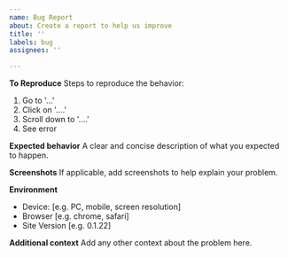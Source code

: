 ```yaml
---
name: Bug Report
about: Create a report to help us improve
title: ''
labels: bug
assignees: ''

---
```


**To Reproduce**
Steps to reproduce the behavior:
1. Go to '...'
2. Click on '....'
3. Scroll down to '....'
4. See error

**Expected behavior**
A clear and concise description of what you expected to happen.

**Screenshots**
If applicable, add screenshots to help explain your problem.

**Environment**
 - Device: [e.g. PC, mobile, screen resolution]
 - Browser [e.g. chrome, safari]
 - Site Version [e.g. 0.1.22]

**Additional context**
Add any other context about the problem here.
